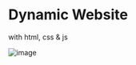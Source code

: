 # Dynamic Website
with html, css & js

![image](https://user-images.githubusercontent.com/38005501/190446417-d7a0a176-63cb-4360-a10b-35a9c1483c62.png)
